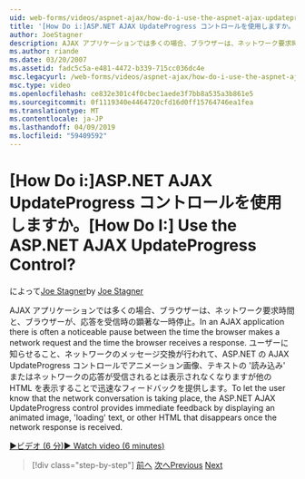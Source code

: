 ```yaml
---
uid: web-forms/videos/aspnet-ajax/how-do-i-use-the-aspnet-ajax-updateprogress-control
title: '[How Do i:]ASP.NET AJAX UpdateProgress コントロールを使用しますか。 | Microsoft Docs'
author: JoeStagner
description: AJAX アプリケーションでは多くの場合、ブラウザーは、ネットワーク要求時間と、ブラウザーが、応答を受信時の顕著な一時停止。 T..
ms.author: riande
ms.date: 03/20/2007
ms.assetid: fadc5c5a-e481-4472-b339-715cc036dc4e
msc.legacyurl: /web-forms/videos/aspnet-ajax/how-do-i-use-the-aspnet-ajax-updateprogress-control
msc.type: video
ms.openlocfilehash: ce832e301c4f0cbec1aede3f7bb8a535a3b861e5
ms.sourcegitcommit: 0f1119340e4464720cfd16d0ff15764746ea1fea
ms.translationtype: MT
ms.contentlocale: ja-JP
ms.lasthandoff: 04/09/2019
ms.locfileid: "59409592"
---
```

# <a name="how-do-i-use-the-aspnet-ajax-updateprogress-control"></a><span data-ttu-id="2a113-105">[How Do i:]ASP.NET AJAX UpdateProgress コントロールを使用しますか。</span><span class="sxs-lookup"><span data-stu-id="2a113-105">[How Do I:] Use the ASP.NET AJAX UpdateProgress Control?</span></span>

<span data-ttu-id="2a113-106">によって[Joe Stagner](https://github.com/JoeStagner)</span><span class="sxs-lookup"><span data-stu-id="2a113-106">by [Joe Stagner](https://github.com/JoeStagner)</span></span>

<span data-ttu-id="2a113-107">AJAX アプリケーションでは多くの場合、ブラウザーは、ネットワーク要求時間と、ブラウザーが、応答を受信時の顕著な一時停止。</span><span class="sxs-lookup"><span data-stu-id="2a113-107">In an AJAX application there is often a noticeable pause between the time the browser makes a network request and the time the browser receives a response.</span></span> <span data-ttu-id="2a113-108">ユーザーに知らせること、ネットワークのメッセージ交換が行われて、ASP.NET の AJAX UpdateProgress コントロールでアニメーション画像、テキストの '読み込み' またはネットワークの応答が受信されるとは表示されなくなりますが他の HTML を表示することで迅速なフィードバックを提供します。</span><span class="sxs-lookup"><span data-stu-id="2a113-108">To let the user know that the network conversation is taking place, the ASP.NET AJAX UpdateProgress control provides immediate feedback by displaying an animated image, 'loading' text, or other HTML that disappears once the network response is received.</span></span>

[<span data-ttu-id="2a113-109">&#9654;ビデオ (6 分)</span><span class="sxs-lookup"><span data-stu-id="2a113-109">&#9654; Watch video (6 minutes)</span></span>](https://channel9.msdn.com/Blogs/ASP-NET-Site-Videos/how-do-i-use-the-aspnet-ajax-updateprogress-control)

> [!div class="step-by-step"]
> <span data-ttu-id="2a113-110">[前へ](how-do-i-implement-the-incremental-page-display-pattern-using-http-get-and-post.md)
> [次へ](how-do-i-use-the-aspnet-ajax-history-control.md)</span><span class="sxs-lookup"><span data-stu-id="2a113-110">[Previous](how-do-i-implement-the-incremental-page-display-pattern-using-http-get-and-post.md)
[Next](how-do-i-use-the-aspnet-ajax-history-control.md)</span></span>
